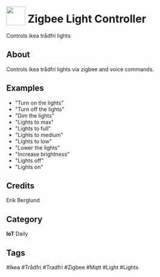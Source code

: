 # <img src="https://raw.githack.com/FortAwesome/Font-Awesome/master/svgs/solid/lightbulb.svg" card_color="#40DBB0" width="50" height="50" style="vertical-align:bottom"/> Zigbee Light Controller
Controls ikea trådfri lights

## About
Controls ikea trådfri lights via zigbee and voice commands.

## Examples
* "Turn on the lights"
* "Turn off the lights"
* "Dim the lights"
* "Lights to max"
* "Lights to full"
* "Lights to medium"
* "Lights to low"
* "Lower the lights"
* "Increase brightness"
* "Lights off"
* "Lights on"

## Credits
Erik Berglund

## Category
**IoT**
Daily

## Tags
#Ikea
#Trådfri
#Tradfri
#Zigbee
#Mqtt
#Light
#Lights

